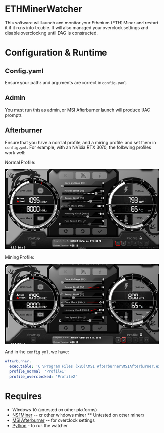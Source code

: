# ETHMinerWatcher

This software will launch and monitor your Etherium (ETH) Miner and restart it if it runs into trouble.  It will also managed your overclock settings and disable overclocking until DAG is constructed.

# Configuration & Runtime

## Config.yaml

Ensure your paths and arguments are correct in `config.yaml`.

## Admin

You must run this as admin, or MSI Afterburner launch will produce UAC prompts

## Afterburner

Ensure that you have a normal profile, and a mining profile, and set them in `config.yml`.  For example, with an NVidia RTX 3070, the following profiles work well:

Normal Profile:

![normal profile](./img/profile1.png?raw=true)

Mining Profile:

![mining profile](./img/profile2.png?raw=true)

And in the `config.yml`, we have:

```yml
afterburner:
  executable: 'C:\Program Files (x86)\MSI Afterburner\MSIAfterburner.exe'
  profile_normal: 'Profile1'
  profile_overclocked: 'Profile2'
```

# Requires

* Windows 10 (untested on other platforms)
* [NSFMiner](https://github.com/no-fee-ethereum-mining/nsfminer) -- or other windows miner
** Untested on other miners
* [MSI Afterburner](https://www.guru3d.com/files-details/msi-afterburner-beta-download.html) -- for overclock settings
* [Python](https://www.python.org/downloads/) - to run the watcher